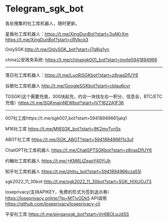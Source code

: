 # Telegram_sgk_bot
各处搜集的社工库机器人，随时更新。

星盾社工库机器人：https://t.me/XingDunBot?start=3vAKrXm
https://t.me/XingDunBot?start=cRVkcq3

OnlySGK:http://t.me/OnlySGK_bot?start=l7g8jg1yn

china公安政务系统:
https://t.me/chinasgk001_bot?start=invite5941894966

-----------------------------------------------------------------------

落日社工库机器人：https://t.me/LuoRiSGKbot?start=z8nasDfUY6

谷歌社工库机器人  http://t.me/GoogleSGKbot?start=cblau6cvr

TGSGK(这个需要充值，300块起充，约合一块钱左右一积分，信息全，BTC/ETC充值）https://t.me/SGKmainNEWbot?start=IVT1622A1F36 

------

007社工库https://t.me/sgk007_bot?start=59418949661jalq1 

M16社工库 https://t.me/MI6SGK_bot?start=9K2mvTyn5s

ABOT社工库  https://t.me/SGK_ABOT?start=594189496611s3uf 
 
ChatGPT社工库机器人 https://t.me/ChatGPTSGKbot?start=z8nasDfUY6 

约翰社工库机器人 https://t.me/+KM6LtZeaoY40YjJh 

知乎社工库机器人 https://t.me/zhihu_bot?start=5941894966cza55l  

sgk2022_11_30bot  http://t.me/sgk2022_11_30bot?start=SGK_HIXUOJ73 

loseprivacy(支持APIKEY，免费的形式为签到送点券）  https://loseprivacy.online/?lp=MTIyODk5  API调用 https://github.com/loseprivacy/loseprivacy-cli 

平安社工库 https://t.me/pingansgk_bot?start=Vir6BOLpJdSS 






